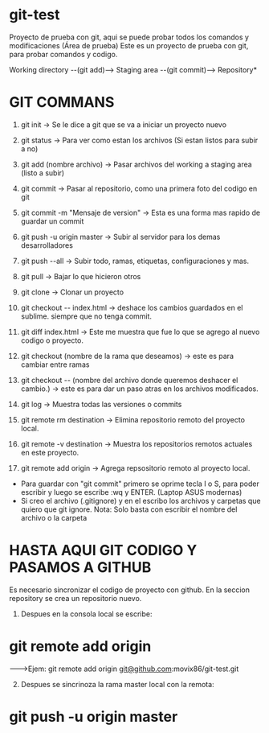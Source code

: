 # git-test
Proyecto de prueba con git, aqui se puede probar todos los comandos y modificaciones (Área de prueba)
Este es un proyecto de prueba con git, para probar comandos y codigo.


Working directory --(git add)--> Staging area --(git commit)--> Repository*

# GIT COMMANS
1. git init   -> Se le dice a git que se va a iniciar un proyecto nuevo
2. git status -> Para ver como estan los archivos (Si estan listos para subir a no)
3. git add (nombre archivo) -> Pasar archivos del working a staging area (listo a subir)
4. git commit ->  Pasar al repositorio, como una primera foto del codigo en git
5. git commit -m "Mensaje de version" -> Esta es una forma mas rapido de guardar un commit
6. git push -u origin master   -> Subir al servidor para los demas desarrolladores
7. git push --all   -> Subir todo, ramas, etiquetas, configuraciones y mas.
8. git pull   -> Bajar lo que hicieron otros
9. git clone  -> Clonar un proyecto
10. git checkout -- index.html -> deshace los cambios guardados en el sublime. siempre que no tenga commit.
11. git diff index.html -> Este me muestra que fue lo que se agrego al nuevo codigo o proyecto.

11. git checkout (nombre de la rama que deseamos) -> este es para cambiar entre ramas
12. git checkout -- (nombre del archivo donde queremos deshacer el cambio.) -> este es para dar un paso atras en los archivos modificados.
13. git log -> Muestra todas las versiones o commits
14. git remote rm destination -> Elimina repositorio remoto del proyecto local.
15. git remote -v destination -> Muestra los repositorios remotos actuales en este proyecto.
16. git remote add origin <ssh direction> -> Agrega repsositorio remoto al proyecto local.

* Para guardar con "git commit" primero se oprime tecla I o S, para poder escribir y luego se escribe :wq y ENTER. (Laptop ASUS modernas)
* Si creo el archivo (.gitignore) y en el escribo los archivos y carpetas que quiero que git ignore. Nota: Solo basta con escribir el nombre del archivo o la carpeta
# HASTA AQUI GIT CODIGO Y PASAMOS A GITHUB
Es necesario sincronizar el codigo de proyecto con github. En la seccion repository se crea un repositorio nuevo.
1) Despues en la consola local se escribe:

# git remote add origin <codigo ssh del proyecto>
--->Ejem: git remote add origin git@github.com:movix86/git-test.git

2) Despues se sincrinoza la rama master local con la remota:
# git push -u origin master
